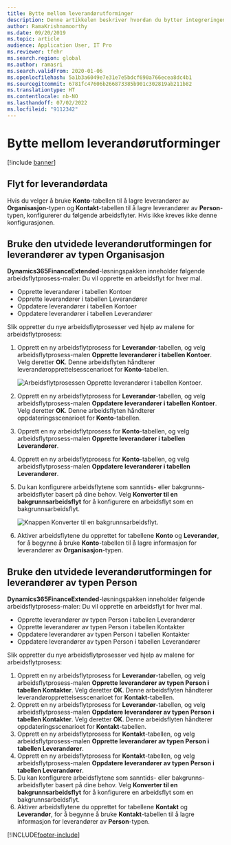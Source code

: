 ```yaml
---
title: Bytte mellom leverandørutforminger
description: Denne artikkelen beskriver hvordan du bytter integreringen av leverandørdata mellom økonomi- og driftsapper og Dataverse.
author: RamaKrishnamoorthy
ms.date: 09/20/2019
ms.topic: article
audience: Application User, IT Pro
ms.reviewer: tfehr
ms.search.region: global
ms.author: ramasri
ms.search.validFrom: 2020-01-06
ms.openlocfilehash: 5a1b3a6049e7e31e7e5bdcf690a766ecea8dc4b1
ms.sourcegitcommit: 6781fc47606b266873385b901c302819ab211b82
ms.translationtype: HT
ms.contentlocale: nb-NO
ms.lasthandoff: 07/02/2022
ms.locfileid: "9112342"
---
```

# <a name="switch-between-vendor-designs"></a>Bytte mellom leverandørutforminger

[!include [banner](../../includes/banner.md)]





## <a name="vendor-data-flow"></a>Flyt for leverandørdata 

Hvis du velger å bruke **Konto**-tabellen til å lagre leverandører av **Organisasjon**-typen og **Kontakt**-tabellen til å lagre leverandører av **Person**-typen, konfigurerer du følgende arbeidsflyter. Hvis ikke kreves ikke denne konfigurasjonen.

## <a name="use-the-extended-vendor-design-for-vendors-of-the-organization-type"></a>Bruke den utvidede leverandørutformingen for leverandører av typen Organisasjon

**Dynamics365FinanceExtended**-løsningspakken inneholder følgende arbeidsflytprosess-maler: Du vil opprette en arbeidsflyt for hver mal.

+ Opprette leverandører i tabellen Kontoer
+ Opprette leverandører i tabellen Leverandører
+ Oppdatere leverandører i tabellen Kontoer
+ Oppdatere leverandører i tabellen Leverandører

Slik oppretter du nye arbeidsflytprosesser ved hjelp av malene for arbeidsflytprosess:

1. Opprett en ny arbeidsflytprosess for **Leverandør**-tabellen, og velg arbeidsflytprosess-malen **Opprette leverandører i tabellen Kontoer**. Velg deretter **OK**. Denne arbeidsflyten håndterer leverandøropprettelsesscenarioet for **Konto**-tabellen.

    ![Arbeidsflytprosessen Opprette leverandører i tabellen Kontoer.](media/create_process.png)

2. Opprett en ny arbeidsflytprosess for **Leverandør**-tabellen, og velg arbeidsflytprosess-malen **Oppdatere leverandører i tabellen Kontoer**. Velg deretter **OK**. Denne arbeidsflyten håndterer oppdateringsscenarioet for **Konto**-tabellen.
3. Opprett en ny arbeidsflytprosess for **Konto**-tabellen, og velg arbeidsflytprosess-malen **Opprette leverandører i tabellen Leverandører**.
4. Opprett en ny arbeidsflytprosess for **Konto**-tabellen, og velg arbeidsflytprosess-malen **Oppdatere leverandører i tabellen Leverandører**.
5. Du kan konfigurere arbeidsflytene som sanntids- eller bakgrunns-arbeidsflyter basert på dine behov. Velg **Konverter til en bakgrunnsarbeidsflyt** for å konfigurere en arbeidsflyt som en bakgrunnsarbeidsflyt.

    ![Knappen Konverter til en bakgrunnsarbeidsflyt.](media/background_workflow.png)

6. Aktiver arbeidsflytene du opprettet for tabellene **Konto** og **Leverandør**, for å begynne å bruke **Konto**-tabellen til å lagre informasjon for leverandører av **Organisasjon**-typen.

## <a name="use-the-extended-vendor-design-for-vendors-of-the-person-type"></a>Bruke den utvidede leverandørutformingen for leverandører av typen Person

**Dynamics365FinanceExtended**-løsningspakken inneholder følgende arbeidsflytprosess-maler: Du vil opprette en arbeidsflyt for hver mal.

+ Opprette leverandører av typen Person i tabellen Leverandører
+ Opprette leverandører av typen Person i tabellen Kontakter
+ Oppdatere leverandører av typen Person i tabellen Kontakter
+ Oppdatere leverandører av typen Person i tabellen Leverandører

Slik oppretter du nye arbeidsflytprosesser ved hjelp av malene for arbeidsflytprosess:

1. Opprett en ny arbeidsflytprosess for **Leverandør**-tabellen, og velg arbeidsflytprosess-malen **Opprette leverandører av typen Person i tabellen Kontakter**. Velg deretter **OK**. Denne arbeidsflyten håndterer leverandøropprettelsesscenarioet for **Kontakt**-tabellen.
2. Opprett en ny arbeidsflytprosess for **Leverandør**-tabellen, og velg arbeidsflytprosess-malen **Oppdatere leverandører av typen Person i tabellen Kontakter**. Velg deretter **OK**. Denne arbeidsflyten håndterer oppdateringsscenarioet for **Kontakt**-tabellen.
3. Opprett en ny arbeidsflytprosess for **Kontakt**-tabellen, og velg arbeidsflytprosess-malen **Opprette leverandører av typen Person i tabellen Leverandører**.
4. Opprett en ny arbeidsflytprosess for **Kontakt**-tabellen, og velg arbeidsflytprosess-malen **Oppdatere leverandører av typen Person i tabellen Leverandører**.
5. Du kan konfigurere arbeidsflytene som sanntids- eller bakgrunns-arbeidsflyter basert på dine behov. Velg **Konverter til en bakgrunnsarbeidsflyt** for å konfigurere en arbeidsflyt som en bakgrunnsarbeidsflyt.
6. Aktiver arbeidsflytene du opprettet for tabellene **Kontakt** og **Leverandør**, for å begynne å bruke **Kontakt**-tabellen til å lagre informasjon for leverandører av **Person**-typen.


[!INCLUDE[footer-include](../../../../includes/footer-banner.md)]
